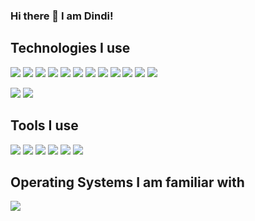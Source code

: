 ### Hi there 👋 I am Dindi!

## Technologies I use
<img src="https://img.shields.io/badge/React-61DAFB?logo=react&logoColor=white&style=flat" /> <img src="https://img.shields.io/badge/VueJS-4FC08D?logo=vuedotjs&logoColor=white&style=flat" />
<img src="https://img.shields.io/badge/Quasar-050A14?logo=quasar&logoColor=white&style=flat" />
<img src="https://img.shields.io/badge/MUI-007FFF?logo=MUI&logoColor=white&style=flat" />
<img src="https://img.shields.io/badge/MySQL-4479A1?logo=MySQL&logoColor=white&style=flat" />
<img src="https://img.shields.io/badge/JavaScript-F7DF1E?logo=JavaScript&logoColor=white&style=flat" />
<img src="https://img.shields.io/badge/NodeJS-339933?logo=Node.js&logoColor=white&style=flat" />
<img src="https://img.shields.io/badge/Bootstrap-7952B3?logo=Bootstrap&logoColor=white&style=flat" />
<img src="https://img.shields.io/badge/HTML-E34F26?logo=HTML5&logoColor=white&style=flat" />
<img src="https://img.shields.io/badge/CSS-1572B6?logo=CSS3&logoColor=white&style=flat" />
<img src="https://img.shields.io/badge/Scss-CC6699?logo=sass&logoColor=white&style=flat" />
<img src="https://img.shields.io/badge/Cypress-69D3A7?logo=Cypress&logoColor=white&style=flat" />

<img src="https://img.shields.io/badge/PHP-777BB4?logo=php&logoColor=white&style=flat" /> <img src="https://img.shields.io/badge/Laravel-FF2D20?logo=Laravel&logoColor=white&style=flat" />

## Tools I use
<img src="https://img.shields.io/badge/Figma-F24E1E?logo=figma&logoColor=white&style=flat" /> <img src="https://img.shields.io/badge/Visual Studio Code-007ACC?logo=visualstudiocode&logoColor=white&style=flat" />
<img src="https://img.shields.io/badge/Git-F05032?logo=git&logoColor=white&style=flat" />
<img src="https://img.shields.io/badge/Github-181717?logo=Github&logoColor=white&style=flat" />
<img src="https://img.shields.io/badge/Gitlab-FC6D26?logo=Gitlab&logoColor=white&style=flat" />
<img src="https://img.shields.io/badge/Laragon-0E83CD?logo=Laragon&logoColor=white&style=flat" />

## Operating Systems I am familiar with
<img src="https://img.shields.io/badge/Windows 10-0078D6?logo=windows10&logoColor=white&style=flat" />

<!--
**idnidindi/idnidindi** is a ✨ _special_ ✨ repository because its `README.md` (this file) appears on your GitHub profile.

Here are some ideas to get you started:

- 🔭 I’m currently working on ...
- 🌱 I’m currently learning ...
- 👯 I’m looking to collaborate on ...
- 🤔 I’m looking for help with ...
- 💬 Ask me about ...
- 📫 How to reach me: ...
- 😄 Pronouns: ...
- ⚡ Fun fact: ...
-->
